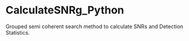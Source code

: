 # CalculateSNRg_Python
Grouped semi coherent search method to calculate SNRs and Detection Statistics. 
